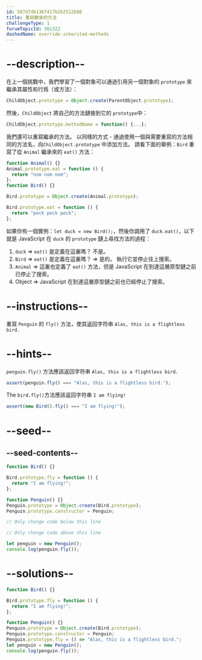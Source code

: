 ```yaml
---
id: 587d7db1367417b2b2512b88
title: 重寫繼承的方法
challengeType: 1
forumTopicId: 301322
dashedName: override-inherited-methods
---
```


# --description--

在上一個挑戰中，我們學習了一個對象可以通過引用另一個對象的 `prototype` 來繼承其屬性和行爲（或方法）：

```js
ChildObject.prototype = Object.create(ParentObject.prototype);
```

然後，`ChildObject` 將自己的方法鏈接到它的 `prototype`中：

```js
ChildObject.prototype.methodName = function() {...};
```

我們還可以重寫繼承的方法。 以同樣的方式 - 通過使用一個與需要重寫的方法相同的方法名，向`ChildObject.prototype` 中添加方法。 請看下面的舉例：`Bird` 重寫了從 `Animal` 繼承來的 `eat()` 方法：

```js
function Animal() {}
Animal.prototype.eat = function () {
  return "nom nom nom";
};
function Bird() {}

Bird.prototype = Object.create(Animal.prototype);

Bird.prototype.eat = function () {
  return "peck peck peck";
};
```

如果你有一個實例：`let duck = new Bird();`，然後你調用了 `duck.eat()`，以下就是 JavaScript 在 `duck` 的 `prototype` 鏈上尋找方法的過程：

1.  `duck` => `eat()` 是定義在這裏嗎？ 不是。
2.  `Bird` => `eat()` 是定義在這裏嗎？ => 是的。 執行它並停止往上搜索。
3.  `Animal` => 這裏也定義了 `eat()` 方法，但是 JavaScript 在到達這層原型鏈之前已停止了搜索。
4.  Object => JavaScript 在到達這層原型鏈之前也已經停止了搜索。

# --instructions--

重寫 `Penguin` 的 `fly()` 方法，使其返回字符串 `Alas, this is a flightless bird.`

# --hints--

`penguin.fly()` 方法應該返回字符串 `Alas, this is a flightless bird.`

```js
assert(penguin.fly() === "Alas, this is a flightless bird.");
```

The `bird.fly()`方法應該返回字符串 `I am flying!`

```js
assert(new Bird().fly() === "I am flying!");
```

# --seed--

## --seed-contents--

```js
function Bird() {}

Bird.prototype.fly = function () {
  return "I am flying!";
};

function Penguin() {}
Penguin.prototype = Object.create(Bird.prototype);
Penguin.prototype.constructor = Penguin;

// Only change code below this line

// Only change code above this line

let penguin = new Penguin();
console.log(penguin.fly());
```

# --solutions--

```js
function Bird() {}

Bird.prototype.fly = function () {
  return "I am flying!";
};

function Penguin() {}
Penguin.prototype = Object.create(Bird.prototype);
Penguin.prototype.constructor = Penguin;
Penguin.prototype.fly = () => "Alas, this is a flightless bird.";
let penguin = new Penguin();
console.log(penguin.fly());
```
